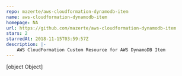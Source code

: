 ```yaml
---
repo: mazerte/aws-cloudformation-dynamodb-item
name: aws-cloudformation-dynamodb-item
homepage: NA
url: https://github.com/mazerte/aws-cloudformation-dynamodb-item
stars: 2
starredAt: 2018-11-15T03:59:57Z
description: |-
    AWS CloudFormation Custom Resource for AWS DynamoDB Item
---
```


[object Object]

